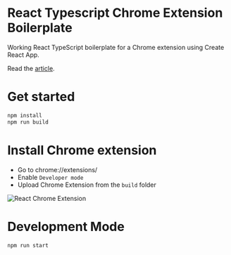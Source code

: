 # React Typescript Chrome Extension Boilerplate

Working React TypeScript boilerplate for a Chrome extension using Create React App.

Read the [article](https://webman.pro/blog/chrome-extension-create-react-app-typescript/).

# Get started

```bash
npm install
npm run build
```

# Install Chrome extension

- Go to chrome://extensions/
- Enable `Developer mode`
- Upload Chrome Extension from the `build` folder

![React Chrome Extension](https://webman.pro/static/bcf37228ffb0e78e04a6e2fe22b6b444/3fca6/chrome-react-extension.png)

# Development Mode

```bash
npm run start
```
